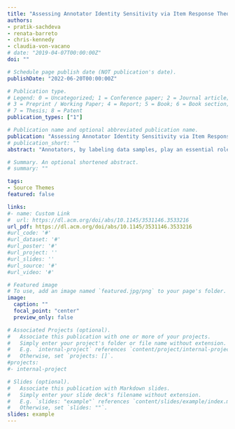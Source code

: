 ```yaml
---
title: "Assessing Annotator Identity Sensitivity via Item Response Theory: A Case Study in a Hate Speech Corpus"
authors:
- pratik-sachdeva
- renata-barreto
- chris-kennedy
- claudia-von-vacano
# date: "2019-04-07T00:00:00Z"
doi: ""

# Schedule page publish date (NOT publication's date).
publishDate: "2022-06-20T00:00:00Z"

# Publication type.
# Legend: 0 = Uncategorized; 1 = Conference paper; 2 = Journal article;
# 3 = Preprint / Working Paper; 4 = Report; 5 = Book; 6 = Book section;
# 7 = Thesis; 8 = Patent
publication_types: ["1"]

# Publication name and optional abbreviated publication name.
publication: "Assessing Annotator Identity Sensitivity via Item Response Theory: A Case Study in a Hate Speech Corpus"
# publication_short: ""
abstract: "Annotators, by labeling data samples, play an essential role in the production of machine learning datasets. Their role is increasingly prevalent for more complex tasks such as hate speech or disinformation classification, where labels may be particularly subjective, as evidenced by low inter-annotator agreement statistics. Annotators may exhibit observable differences in their labeling patterns when grouped by their self-reported demographic identities, such as race, gender, etc. We frame these patterns as annotator identity sensitivities, referring to an annotator's increased likelihood of assigning a particular label on a data sample, conditional on a self-reported identity group. We purposefully refrain from using the term annotator bias, which we argue is problematic terminology in such subjective scenarios. Since annotator identity sensitivities can play a role in the patterns learned by machine learning algorithms, quantifying and characterizing them is of paramount importance for fairness and accountability in machine learning. In this work, we utilize item response theory (IRT), a methodological approach developed for measurement theory, to quantify annotator identity sensitivity. IRT models can be constructed to incorporate diverse factors that influence a label on a specific data sample, such as the data sample itself, the annotator, and the labeling instrument's wording and response options. An IRT model captures the contributions of these facets to the label via a latent-variable probabilistic model, thereby allowing the direct quantification of annotator sensitivity. As a case study, we examine a hate speech corpus containing over 50,000 social media comments from Reddit, YouTube, and Twitter, rated by 10,000 annotators on 10 components of hate speech (e.g., sentiment, respect, violence, dehumanization, etc.). We leverage three different IRT techniques which are complementary in that they quantify sensitivity from different perspectives: separated measurements, annotator-level interactions, and group-level interactions. We use these techniques to assess whether an annotator's racial identity is associated with their ratings on comments that target different racial identities. We find that, after controlling for the estimated hatefulness of social media comments, annotators tended to be more sensitive when rating comments targeting a group they identify with. Specifically, annotators were more likely to rate comments targeting their own racial identity as possessing elements of hate speech. Our results identify a correspondence between annotator identity and the target identity of hate speech comments, and provide a set of tools that can assess annotator identity sensitivity in machine learning datasets at large."

# Summary. An optional shortened abstract.
# summary: ""

tags:
- Source Themes
featured: false

links:
#- name: Custom Link
#  url: https://dl.acm.org/doi/abs/10.1145/3531146.3533216
url_pdf: https://dl.acm.org/doi/abs/10.1145/3531146.3533216
#url_code: '#'
#url_dataset: '#'
#url_poster: '#'
#url_project: ''
#url_slides: ''
#url_source: '#'
#url_video: '#'

# Featured image
# To use, add an image named `featured.jpg/png` to your page's folder. 
image:
  caption: ""
  focal_point: "center"
  preview_only: false

# Associated Projects (optional).
#   Associate this publication with one or more of your projects.
#   Simply enter your project's folder or file name without extension.
#   E.g. `internal-project` references `content/project/internal-project/index.md`.
#   Otherwise, set `projects: []`.
#projects:
#- internal-project

# Slides (optional).
#   Associate this publication with Markdown slides.
#   Simply enter your slide deck's filename without extension.
#   E.g. `slides: "example"` references `content/slides/example/index.md`.
#   Otherwise, set `slides: ""`.
slides: example
---
```

